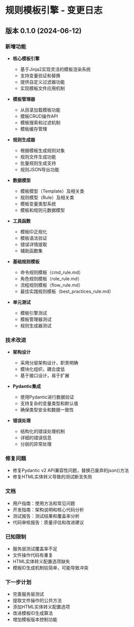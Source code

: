 # 规则模板引擎 - 变更日志

## 版本 0.1.0 (2024-06-12)

### 新增功能

- **核心模板引擎**
  - 基于Jinja2实现灵活的模板渲染系统
  - 支持变量验证和替换
  - 提供自定义过滤器功能
  - 实现模板文件应用机制

- **模板管理器**
  - 从目录加载模板功能
  - 模板CRUD操作API
  - 模板搜索和过滤机制
  - 模板缓存管理

- **规则生成器**
  - 根据模板生成规则对象
  - 规则文件生成功能
  - 批量规则生成支持
  - 规则JSON导出功能

- **数据模型**
  - 模板模型（Template）及相关类
  - 规则模型（Rule）及相关类
  - 模板变量类型系统
  - 模板和规则元数据模型

- **工具函数**
  - 模板ID正规化
  - 模板语法验证
  - 错误详情提取
  - 辅助函数集

- **基础规则模板**
  - 命令规则模板（cmd_rule.md）
  - 角色规则模板（role_rule.md）
  - 流程规则模板（flow_rule.md）
  - 最佳实践规则模板（best_practices_rule.md）

- **单元测试**
  - 模板引擎测试
  - 模板管理器测试
  - 规则生成器测试

### 技术改进

- **架构设计**
  - 采用分层架构设计，职责明确
  - 模块化组织，耦合度低
  - 基于接口设计，易于扩展

- **Pydantic集成**
  - 使用Pydantic进行数据验证
  - 支持复杂的变量类型和默认值
  - 确保类型安全和数据一致性

- **错误处理**
  - 结构化的错误处理机制
  - 详细的错误信息
  - 分层的异常处理

### 修复问题

- 修复Pydantic v2 API兼容性问题，替换已废弃的json()方法
- 修复HTML实体转义导致的测试断言失败

### 文档

- 用户指南：使用方法和常见问题
- 开发指南：架构说明和核心代码分析
- 测试报告：测试结果和覆盖率分析
- 代码审核报告：质量评估和改进建议

### 已知限制

- 服务层测试覆盖率不足
- 文件操作代码有重复
- HTML实体转义配置选项缺失
- 模板ID生成机制较简单，可能导致冲突

### 下一步计划

- 完善服务层测试
- 提取文件操作的公共方法
- 添加HTML实体转义配置选项
- 改进模板ID生成算法
- 增加模板版本控制功能
